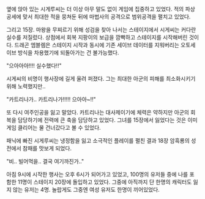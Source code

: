 옆에 앉아 있는 시게루씨는 더 이상 아무 말도 없이 게임에 집중하고 있었다. 적의 파상 공세에 맞서 최대한 적을 뭉쳐둔 뒤에 마법사의 공격으로 범위공격을 펼치고 있었다. 

그리고 15장. 마왕을 무찌르기 위해 성검을 찾아 나서는 스테이지에서 시게씨는 커다란 실수를 저질렀다. 상점에서 회복 지팡이의 보급을 깜빡하고 스테이지를 시작해버린 것이다. 드래곤 엠블렘은 스테이지 시작과 동시에 기존 세이브 데이터를 지워버리는 오토세이브 방식을 차용했기에 되돌아가는 건 불가능했다.

"으아아아!!!! 실수했다!!"

시게씨의 비명이 행사장에 길게 울려 퍼졌다. 그는 최대한 아군의 피해를 최소화시키기 위해 노력했지만..

"카트리나가.. 카트리나가!!!!! 으아아~!!"

또 다시 여주인공을 잃고 말았다. 카트리나는 대사제이기에 체력은 약하지만 아군의 회복을 담당하기에 전력에 큰 축을 담당하고 있었다. 그녀를 15장에서 잃었다는 것은 이미 게임 클리어는 물 건너갔다고 볼 수 있었다.

패닉에 빠진 시게루씨는 냉정함을 잃고 소극적인 플레이를 펼친 결과 18장 암흑룡의 성전에서 참패를 맛보게 되었다. 

"비.. 빌어먹을.. 결국 여기까진가.."

아침 9시에 시작한 행사는 오후 6시가 되어가고 있었고, 100명의 유저들 중에 나를 포함한 11명이 스테이지 20장에 돌입하고 있었다. 그중에 아직까지 단 한명의 캐릭터도 잃지 않는 유저는 4명. 놀랍게도 그중엔 여성 유저도 한명이 끼어있었다.